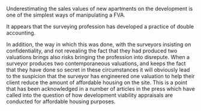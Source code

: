 Underestimating the sales values of new apartments on the development is one of the simplest ways of manipulating a FVA. 

It appears that the surveying profession has developed a practice of double accounting. 



In addition, the way in which this was done, with the surveyors insisting on confidentiality, and not revealing the fact that they had produced two valuations brings also risks bringing the profession into disrepute. When a surveyor produces two contemporaneous valuations, and keeps the fact that they have done so secret in these circumstances it will obviously lead to the suspicion that the surveyor has engineered one valuation to help their client reduce the amount of affordable housing on the site. This is a point that has been acknowledged in a number of articles in the press which have called into the question of how development viability appraisals are conducted for affordable housing purposes.
